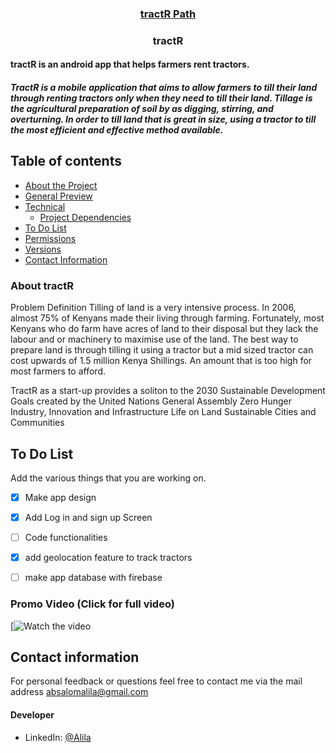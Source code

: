 <p align="center">
  <a href="https://github.com/itsabsalom/IEEEmadC-wiki/blob/gh-pages/wiki/tractR.md">
    <p>
     <h3 align="center">tractR Path</h3>
   </p>
  <a href="https://github.com/itsabsalom/IEEEmadC-wiki/blob/gh-pages/tractR4.zip">
   </p>
  </a>
  <h3 align="center">tractR</h3>
</p>
<p align="center">
    <h4>tractR is an android app that helps farmers rent tractors.<br></h4>
</p>
<p>
   <h5>TractR is a mobile application that aims to allow farmers to till their land through renting tractors only when they need to till their land. Tillage is the agricultural preparation of soil by as digging, stirring, and overturning. In order to till land that is great in size, using a tractor to till the most efficient and effective method available.  <br></h5>


</p>

## Table of contents

- [About the Project](#)
- [General Preview](#)
- [Technical](#)
    - [Project Dependencies](#)
- [To Do List](#)
- [Permissions](#)
- [Versions](#)
- [Contact Information](#)




### About tractR

Problem Definition
Tilling of land is a very intensive process. In 2006, almost 75% of Kenyans made their living through farming. Fortunately, most Kenyans who do farm have acres of land to their disposal but they lack the labour and or machinery to maximise use of the land. The best way to prepare land is through tilling it using a tractor but a mid sized tractor can cost upwards of 1.5 million Kenya Shillings. An amount that is too high for most farmers to afford.

TractR as a start-up provides a soliton to the 2030 Sustainable Development Goals created by the United Nations General Assembly
Zero Hunger
Industry, Innovation and Infrastructure
Life on Land
Sustainable Cities and Communities 



## To Do List

Add the various things that you are working on.  

- [x] Make app design
- [x] Add Log in and sign up Screen
- [ ] Code functionalities
- [x] add geolocation feature to track tractors
- [ ] make app database with firebase



### Promo Video (Click for full video)
[![Watch the video](https://youtu.be/gxskVuo3xHA)




## Contact information
For personal feedback or questions feel free to contact me via the mail address absalomalila@gmail.com


#### Developer

* LinkedIn: [@Alila](https://www.linkedin.com/in/alila-absalom-omondi/ )


